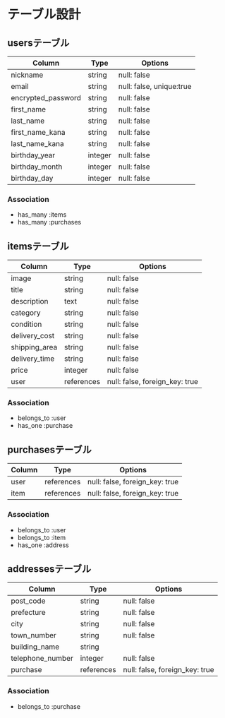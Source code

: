 # テーブル設計

## usersテーブル

| Column             | Type    | Options                  |
| ------------------ | ------- | ------------------------ |
| nickname           | string  | null: false              |
| email              | string  | null: false, unique:true |
| encrypted_password | string  | null: false              |
| first_name         | string  | null: false              |
| last_name          | string  | null: false              |
| first_name_kana    | string  | null: false              |
| last_name_kana     | string  | null: false              |
| birthday_year      | integer | null: false              |
| birthday_month     | integer | null: false              |
| birthday_day       | integer | null: false              |

### Association

- has_many :items
- has_many :purchases

## itemsテーブル

| Column        | Type       | Options                        |
| ------------- | ---------- | ------------------------------ |
| image         | string     | null: false                    |
| title         | string     | null: false                    |
| description   | text       | null: false                    |
| category      | string     | null: false                    |
| condition     | string     | null: false                    |
| delivery_cost | string     | null: false                    |
| shipping_area | string     | null: false                    |
| delivery_time | string     | null: false                    |
| price         | integer    | null: false                    |
| user          | references | null: false, foreign_key: true |

### Association

- belongs_to :user
- has_one :purchase


## purchasesテーブル

| Column | Type       | Options                        |
| ------ | ---------- | ------------------------------ |
| user   | references | null: false, foreign_key: true |
| item   | references | null: false, foreign_key: true |

### Association

- belongs_to :user
- belongs_to :item
- has_one :address

## addressesテーブル

| Column           | Type       | Options                        |
| ---------------- | ---------- | ------------------------------ |
| post_code        | string     | null: false                    |
| prefecture       | string     | null: false                    |
| city             | string     | null: false                    |
| town_number      | string     | null: false                    |
| building_name    | string     |                                |
| telephone_number | integer    | null: false                    |
| purchase         | references | null: false, foreign_key: true |

### Association

- belongs_to :purchase







